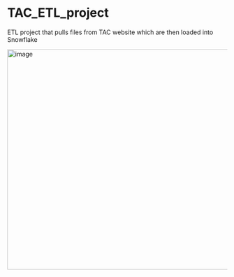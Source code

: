 # TAC_ETL_project
ETL project that pulls files from TAC website which are then loaded into Snowflake


<img width="505" alt="image" src="https://github.com/user-attachments/assets/238f2ce5-6b2a-4cab-86e5-10172dc50a0c">


